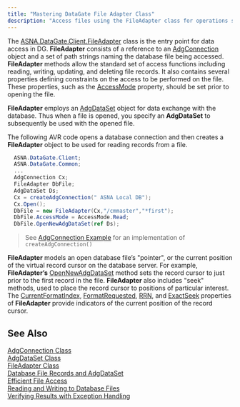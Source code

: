 ```yaml
---
title: "Mastering DataGate File Adapter Class"
description: "Access files using the FileAdapter class for operations such as reading, writing, and managing file metadata."
---
```


The [ASNA.DataGate.Client.FileAdapter](/reference/datagate/datagate-client/file-adapter.html) class is the entry point for data access in DG. **FileAdapter** consists of a reference to an [AdgConnection](/reference/datagate/datagate-client/adg-connection.html) object and a set of path strings naming the database file being accessed. **FileAdapter** methods allow the standard set of access functions including reading, writing, updating, and deleting file records. It also contains several properties defining constraints on the access to be performed on the file. These properties, such as the [ AccessMode](/reference/datagate/datagate-client/file-adapter.html#properties) property, should be set prior to opening the file.

**FileAdapter** employs an [AdgDataSet](/reference/datagate/datagate-client/adg-data-set.html) object for data exchange with the database. Thus when a file is opened, you specify an **AdgDataSet** to subsequently be used with the opened file.

The following AVR code opens a database connection and then creates a **FileAdapter** object to be used for reading records from a file.

```cs 
  ASNA.DataGate.Client;
  ASNA.DataGate.Common;
  ...
  AdgConnection Cx;
  FileAdapter DbFile;
  AdgDataSet Ds;
  Cx = createAdgConnection(" ASNA Local DB");
  Cx.Open();
  DbFile = new FileAdapter(Cx,"/cmmaster","*first");
  DbFile.AccessMode = AccessMode.Read;
  DbFile.OpenNewAdgDataSet(ref Ds);
```

> See [AdgConnection Example](/reference/datagate/datagate-client/adg-connection.html#create-an-adgconnection) for an implementation of `createAdgConnection()`

**FileAdapter** models an open database file’s "pointer", or the current position of the virtual record cursor on the database server. For example, **FileAdapter’s** [ OpenNewAdgDataSet](/reference/datagate/datagate-client/file-adapter-opennewadgdataset.html) method sets the record cursor to just prior to the first record in the file. **FileAdapter** also includes "<span>seek</span>" methods, used to place the record cursor to positions of particular interest. The [CurrentFormatIndex](/reference/datagate/datagate-client/file-adapter.html#properties), [FormatRequested](/reference/datagate/datagate-client/file-adapter.html#properties), [ RRN](/reference/datagate/datagate-client/file-adapter.html#properties), and [ExactSeek](/reference/datagate/datagate-client/file-adapter.html#properties) properties of **FileAdapter** provide indicators of the current position of the record cursor.
## See Also


[AdgConnection Class](/reference/datagate/datagate-client/adg-connection.html) <br />
[AdgDataSet Class](/reference/datagate/datagate-client/adg-data-set.html) <br />
[FileAdapter Class](/reference/datagate/datagate-client/file-adapter.html) <br />
[Database File Records and AdgDataSet](database-file-recordsand-adg-dataset.html) <br />
[Efficient File Access](efficient-file-access.html) <br />
[Reading and Writing to Database Files](readingand-writingto-database-files.html) <br />
[Verifying Results with Exception Handling](verifying-resultswith-exception-handling.html)

